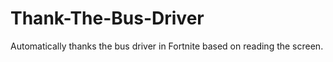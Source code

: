 # Thank-The-Bus-Driver
Automatically thanks the bus driver in Fortnite based on reading the screen.
